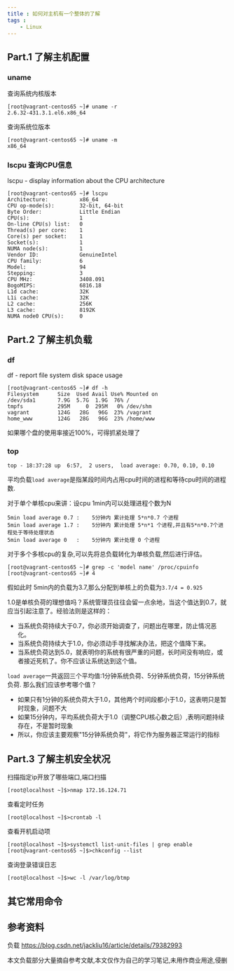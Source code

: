 ```yaml
---
title : 如何对主机有一个整体的了解
tags : 
	- Linux
---
```


## Part.1 了解主机配置

### uname

查询系统内核版本
	
	[root@vagrant-centos65 ~]# uname -r
	2.6.32-431.3.1.el6.x86_64
	
查询系统位版本
	
	[root@vagrant-centos65 ~]# uname -m
	x86_64

### lscpu 查询CPU信息

lscpu - display information about the CPU architecture

	[root@vagrant-centos65 ~]# lscpu
	Architecture:          x86_64
	CPU op-mode(s):        32-bit, 64-bit
	Byte Order:            Little Endian
	CPU(s):                1
	On-line CPU(s) list:   0
	Thread(s) per core:    1
	Core(s) per socket:    1
	Socket(s):             1
	NUMA node(s):          1
	Vendor ID:             GenuineIntel
	CPU family:            6
	Model:                 94
	Stepping:              3
	CPU MHz:               3408.091
	BogoMIPS:              6816.18
	L1d cache:             32K
	L1i cache:             32K
	L2 cache:              256K
	L3 cache:              8192K
	NUMA node0 CPU(s):     0

## Part.2 了解主机负载

### df

df - report file system disk space usage

	[root@vagrant-centos65 ~]# df -h
	Filesystem      Size  Used Avail Use% Mounted on
	/dev/sda1       7.9G  5.7G  1.9G  76% /
	tmpfs           295M     0  295M   0% /dev/shm
	vagrant         124G   28G   96G  23% /vagrant
	home_www        124G   28G   96G  23% /home/www

如果哪个盘的使用率接近100%，可得抓紧处理了

### top

	top - 18:37:28 up  6:57,  2 users,  load average: 0.70, 0.10, 0.10


平均负载`load average`是指某段时间内占用cpu时间的进程和等待cpu时间的进程数.
	
对于单个单核cpu来讲：设cpu 1min内可以处理进程个数为N

    5min load average 0.7 :    5分钟内 累计处理 5*n*0.7 个进程  
    5min load average 1.7 :    5分钟内 累计处理 5*n*1 个进程,并且有5*n*0.7个进程处于等待处理状态 
    5min load average 0   :    5分钟内 累计处理 0 个进程

对于多个多核cpu的复杂,可以先将总负载转化为单核负载,然后进行评估。

    [root@vagrant-centos65 ~]# grep -c 'model name' /proc/cpuinfo
    [root@vagrant-centos65 ~]# 4

假如此时 5min内的负载为3.7,那么分配到单核上的负载为`3.7/4 = 0.925`

1.0是单核负荷的理想值吗？系统管理员往往会留一点余地，当这个值达到0.7，就应当引起注意了。经验法则是这样的：

- 当系统负荷持续大于0.7，你必须开始调查了，问题出在哪里，防止情况恶化。
- 当系统负荷持续大于1.0，你必须动手寻找解决办法，把这个值降下来。
- 当系统负荷达到5.0，就表明你的系统有很严重的问题，长时间没有响应，或者接近死机了。你不应该让系统达到这个值。

`load average`一共返回三个平均值:1分钟系统负荷、5分钟系统负荷，15分钟系统负荷. 那么我们应该参考哪个值？

- 如果只有1分钟的系统负荷大于1.0，其他两个时间段都小于1.0，这表明只是暂时现象，问题不大
- 如果15分钟内，平均系统负荷大于1.0（调整CPU核心数之后）,表明问题持续存在，不是暂时现象
- 所以，你应该主要观察"15分钟系统负荷"，将它作为服务器正常运行的指标


## Part.3 了解主机安全状况

扫描指定ip开放了哪些端口,端口扫描

	[root@localhost ~]$>nmap 172.16.124.71   

查看定时任务

	[root@localhost ~]$>crontab -l
	
查看开机启动项
	
	[root@localhost ~]$>systemctl list-unit-files | grep enable
	[root@vagrant-centos65 ~]$>chkconfig --list	

查询登录错误日志

	[root@localhost ~]$>wc -l /var/log/btmp

## 其它常用命令

## 参考资料

负载 https://blog.csdn.net/jackliu16/article/details/79382993

本文负载部分大量摘自参考文献,本文仅作为自己的学习笔记,未用作商业用途,侵删

